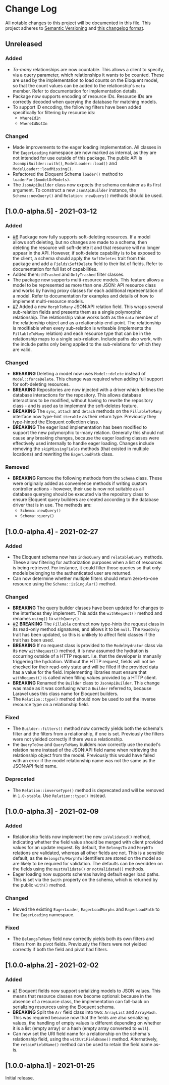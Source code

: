# Change Log

All notable changes to this project will be documented in this file. This project adheres to
[Semantic Versioning](http://semver.org/) and [this changelog format](http://keepachangelog.com/).

## Unreleased

### Added

- *To-many* relationships are now countable. This allows a client to specify, via a query parameter, which relationships
  it wants to be counted. These are used by the implementation to load counts on the Eloquent model, so that the count
  values can be added to the relationship's `meta` member. Refer to documentation for implementation details.
- Package now supports encoding of resource IDs. Resource IDs are correctly decoded when querying the database for
  matching models.
- To support ID encoding, the following filters have been added specifically for filtering by resource ids:
    - `WhereIdIn`
    - `WhereIdNotIn`

### Changed

- Made improvements to the eager loading implementation. All classes in the `EagerLoading` namespace are now marked as
  internal, as they are not intended for use outside of this package. The public API is `JsonApiBuilder::with()`,
  `ModelLoader::load()` and `ModelLoader::loadMissing()`.
- Refactored the Eloquent Schema `loader()` method to `loaderFor($modelOrModels)`.
- The `JsonApiBuilder` class now expects the schema container as its first argument. To construct a new `JsonApiBuilder`
  instance, the `Schema::newQuery()` and `Relation::newQuery()` methods should be used.

## [1.0.0-alpha.5] - 2021-03-12

### Added

- [#6](https://github.com/laravel-json-api/eloquent/pull/6) Package now fully supports soft-deleting resources. If a
  model allows soft deleting, but no changes are made to a schema, then deleting the resource will soft-delete it and
  that resource will no longer appear in the API. However, if soft-delete capability is to be exposed to the client, a
  schema should apply the `SoftDeletes` trait from this package and add a `Fields\SoftDelete` field to their list of
  fields. Refer to documentation for full list of capabilities.
- Added the `WithTrashed` and `OnlyTrashed` filter classes.
- The package now supports multi-resource models. This feature allows a model to be represented as more than one JSON:
  API resource class and works by having proxy classes for each additional representation of a model. Refer to
  documentation for examples and details of how to implement multi-resource models.
- [#7](https://github.com/laravel-json-api/eloquent/pull/7) Added a new `MorphToMany` JSON:API relation field. This
  wraps several sub-relation fields and presents them as a single polymorphic relationship. The relationship value works
  both as the `data` member of the relationship object and as a relationship end-point. The relationship is modifiable
  when every sub-relation is writeable (implements the `FillableToMany` relation) and each resource type that can be in
  the relationship maps to a single sub-relation. Include paths also work, with the include paths only being applied to
  the sub-relations for which they are valid.

### Changed

- **BREAKING** Deleting a model now uses `Model::delete` instead of `Model::forceDelete`. This change was required when
  adding full support for soft-deleting resources.
- **BREAKING** Repositories are now injected with a driver which defines the database interactions for the repository.
  This allows database interactions to be modified, without having to rewrite the repository class - and is used as to
  implement the soft-deletes feature.
- **BREAKING** The `sync`, `attach` and `detach` methods on the `FillableToMany` interface now type-hint `iterable` as
  their return type. Previously they type-hinted the Eloquent collection class.
- **BREAKING** The eager load implementation has been modified to support the new polymorphic to-many relation.
  Generally this should not cause any breaking changes, because the eager loading classes were effectively used
  internally to handle eager loading. Changes include removing the `skipMissingFields` methods (that existed in multiple
  locations) and rewriting the `EagerLoadPath` class.

### Removed

- **BREAKING** Remove the following methods from the `Schema` class. These were originally added as convenience methods
  if writing custom controller actions - however, their use is now not suitable as all database querying should be
  executed via the repository class to ensure Eloquent query builders are created according to the database driver that
  is in use. The methods are:
    - `Schema::newQuery()`
    - `Schema::query()`

## [1.0.0-alpha.4] - 2021-02-27

### Added

- The Eloquent schema now has `indexQuery` and `relatableQuery` methods. These allow filtering for authorization
  purposes when a list of resources is being retrieved. For instance, it could filter those queries so that only models
  belonging to the authenticated user are returned.
- Can now determine whether multiple filters should return zero-to-one resource using the `Schema::isSingular()` method.

### Changed

- **BREAKING** The query builder classes have been updated for changes to the interfaces they implement. This adds
  the `withRequest()` method and renames `using()` to `withQuery()`.
- [#2](https://github.com/laravel-json-api/eloquent/issues/2) **BREAKING** The `Fillable` contract now type-hints the
  request class in its read-only method signatures, and allows it to be `null`. The `ReadOnly` trait has been updated,
  so this is unlikely to affect field classes if the trait has been used.
- **BREAKING** If no request class is provided to the `ModelHydrator` class via its new  `withRequest()` method, it is
  now assumed the hydration is occurring outside of a HTTP request. I.e. that the developer is manually triggering the
  hydration. Without the HTTP request, fields will not be checked for their read-only state and will be filled if the
  provided data has a value for the field. Implementing libraries must ensure that `withRequest()` is called when
  filling values provided by a HTTP client.
- **BREAKING** Renamed the `Builder` class to `JsonApiBuilder`. This change was made as it was confusing what
  a `Builder` referred to, because Laravel uses this class name for Eloquent builders.
- The `Relation::type()` method should now be used to set the inverse resource type on a relationship field.

### Fixed

- The `Builder::filters()` method now correctly yields both the schema's filter and the filters from a relationship, if
  one is set. Previously the filters were not yielded correctly if there was a relationship.
- the `QueryToOne` and `QueryToMany` builders now correctly use the model's relation name instead of the JSON:API field
  name when retrieving the relationship object from the model. Previously this would have failed with an error if the
  model relationship name was not the same as the JSON:API field name.

### Deprecated

- The `Relation::inverseType()` method is deprecated and will be removed in `1.0-stable`. Use `Relation::type()`
  instead.

## [1.0.0-alpha.3] - 2021-02-09

### Added

- Relationship fields now implement the new `isValidated()` method, indicating whether the field value should be merged
  with client provided values for an update request. By default, the `BelongsTo` and `MorphTo` relations *are*
  validated, whereas all other fields are not. This is a sensible default, as the `BelongsTo/MorphTo` identifiers are
  stored on the model so are likely to be required for validation. The defaults can be overidden on the fields using
  the `mustValidate()` or `notValidated()` methods.
- Eager loading now supports schemas having default eager load paths. This is set via the `$with` property on the
  schema, which is returned by the public `with()` method.

### Changed

- Moved the existing `EagerLoader`, `EagerLoadMorphs` and `EagerLoadPath` to the `EagerLoading` namespace.

### Fixed

- The `BelongsToMany` field now correctly yields both its own filters and filters from its pivot fields. Previously the
  filters were not yielded correctly if both the field and pivot had filters.

## [1.0.0-alpha.2] - 2021-02-02

### Added

- [#1](https://github.com/laravel-json-api/eloquent/pull/1)
  Eloquent fields now support serializing models to JSON values. This means that resource classes now become optional:
  because in the absence of a resource class, the implementation can fall-back on serializing resources using the
  Eloquent schema.
- **BREAKING** Split the `Arr` field class into two: `ArrayList` and `ArrayHash`. This was required because now that the
  fields are also serializing values, the handling of empty values is different depending on whether it is a list (empty
  array) or a hash (empty array converted to `null`).
- Can now set the URI field name for a relationship on the schema's relationship field, using the
  `withUriFieldName()` method. Alternatively, the `retainFieldName()` method can be used to retain the field name as-is.

## [1.0.0-alpha.1] - 2021-01-25

Initial release.
